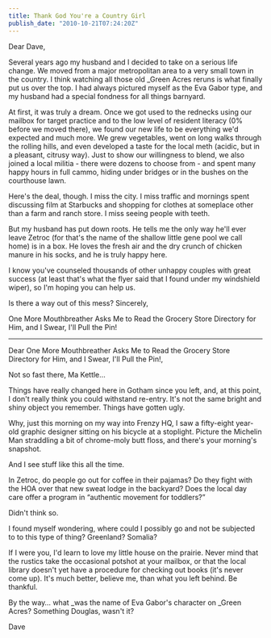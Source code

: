 ```yaml
---
title: Thank God You're a Country Girl
publish_date: "2010-10-21T07:24:20Z"
---
```


Dear Dave,

Several years ago my husband and I decided to take on a serious life change. We moved from a major metropolitan area to a very small town in the country. I think watching all those old \_Green Acres reruns is what finally put us over the top. I had always pictured myself as the Eva Gabor type, and my husband had a special fondness for all things barnyard.

At first, it was truly a dream. Once we got used to the rednecks using our mailbox for target practice and to the low level of resident literacy (0% before we moved there), we found our new life to be everything we'd expected and much more. We grew vegetables, went on long walks through the rolling hills, and even developed a taste for the local meth (acidic, but in a pleasant, citrusy way). Just to show our willingness to blend, we also joined a local militia - there were dozens to choose from - and spent many happy hours in full cammo, hiding under bridges or in the bushes on the courthouse lawn.

Here's the deal, though. I miss the city. I miss traffic and mornings spent discussing film at Starbucks and shopping for clothes at someplace other than a farm and ranch store. I miss seeing people with teeth.

But my husband has put down roots. He tells me the only way he'll ever leave Zetroc (for that's the name of the shallow little gene pool we call home) is in a box. He loves the fresh air and the dry crunch of chicken manure in his socks, and he is truly happy here.

I know you've counseled thousands of other unhappy couples with great success (at least that's what the flyer said that I found under my windshield wiper), so I'm hoping you can help us.

Is there a way out of this mess? Sincerely,

One More Mouthbreather Asks Me to Read the Grocery Store Directory for Him, and I Swear, I'll Pull the Pin!

---

Dear One More Mouthbreather Asks Me to Read the Grocery Store Directory for Him, and I Swear, I'll Pull the Pin!,

Not so fast there, Ma Kettle&#8230;

Things have really changed here in Gotham since you left, and, at this point, I don't really think you could withstand re-entry. It's not the same bright and shiny object you remember. Things have gotten ugly.

Why, just this morning on my way into Frenzy HQ, I saw a fifty-eight year-old graphic designer sitting on his bicycle at a stoplight. Picture the Michelin Man straddling a bit of chrome-moly butt floss, and there's your morning's snapshot.

And I see stuff like this all the time.

In Zetroc, do people go out for coffee in their pajamas? Do they fight with the HOA over that new sweat lodge in the backyard? Does the local day care offer a program in &#8220;authentic movement for toddlers?&#8221;

Didn't think so.

I found myself wondering, where could I possibly go and not be subjected to to this type of thing? Greenland? Somalia?

If I were you, I'd learn to love my little house on the prairie. Never mind that the rustics take the occasional potshot at your mailbox, or that the local library doesn't yet have a procedure for checking out books (it's never come up). It's much better, believe me, than what you left behind. Be thankful.

By the way&#8230; what \_was the name of Eva Gabor's character on \_Green Acres? Something Douglas, wasn't it?

Dave
